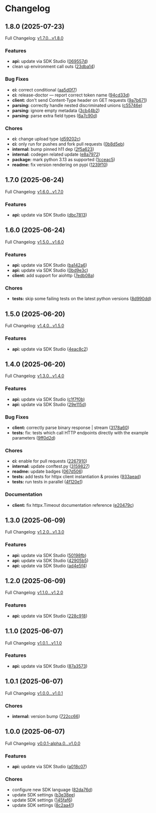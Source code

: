 # Changelog

## 1.8.0 (2025-07-23)

Full Changelog: [v1.7.0...v1.8.0](https://github.com/oregister/openregister-python/compare/v1.7.0...v1.8.0)

### Features

* **api:** update via SDK Studio ([069557d](https://github.com/oregister/openregister-python/commit/069557d8c97aa7d86c04120827d820b6163dd00a))
* clean up environment call outs ([23dba14](https://github.com/oregister/openregister-python/commit/23dba14b5be47e714812d0494f6f26bfde98fc6b))


### Bug Fixes

* **ci:** correct conditional ([aa5d0f7](https://github.com/oregister/openregister-python/commit/aa5d0f7e44ffaa3d8ee126c7a4fdedb3a88b85a4))
* **ci:** release-doctor — report correct token name ([94cd33d](https://github.com/oregister/openregister-python/commit/94cd33d48fb18b37ab30934561e533b3527c4f50))
* **client:** don't send Content-Type header on GET requests ([9a7b671](https://github.com/oregister/openregister-python/commit/9a7b6712e647c532c4bc3ed6c30d465c76e5172f))
* **parsing:** correctly handle nested discriminated unions ([c55746e](https://github.com/oregister/openregister-python/commit/c55746e6fa20a4b2a6c300a1e4d36993cbef30fc))
* **parsing:** ignore empty metadata ([3cb44b2](https://github.com/oregister/openregister-python/commit/3cb44b2fe7d306a7ade540449d81b420ab671535))
* **parsing:** parse extra field types ([6a7c90d](https://github.com/oregister/openregister-python/commit/6a7c90dcad29c2355d3a7e507aec80db915e6e84))


### Chores

* **ci:** change upload type ([d59202c](https://github.com/oregister/openregister-python/commit/d59202cb676ce4f7c42d6bdf369d973623855ddb))
* **ci:** only run for pushes and fork pull requests ([0b8d5eb](https://github.com/oregister/openregister-python/commit/0b8d5eb3e8bfc8774e322e6b0e6de710ca3f6878))
* **internal:** bump pinned h11 dep ([2f5a623](https://github.com/oregister/openregister-python/commit/2f5a62376dcc28ed73f5c1b7051afdf6d8231ec1))
* **internal:** codegen related update ([e8a7972](https://github.com/oregister/openregister-python/commit/e8a79726219df809f3b750ce828b052d0f7bca36))
* **package:** mark python 3.13 as supported ([1cceac5](https://github.com/oregister/openregister-python/commit/1cceac5170f4fcca5614f1c2e8126ca46e579373))
* **readme:** fix version rendering on pypi ([1239f10](https://github.com/oregister/openregister-python/commit/1239f10f72aae84b60488b287bd38997d8510a88))

## 1.7.0 (2025-06-24)

Full Changelog: [v1.6.0...v1.7.0](https://github.com/oregister/openregister-python/compare/v1.6.0...v1.7.0)

### Features

* **api:** update via SDK Studio ([dbc7813](https://github.com/oregister/openregister-python/commit/dbc7813839a3563e3d4e74abdf366104ca9487fe))

## 1.6.0 (2025-06-24)

Full Changelog: [v1.5.0...v1.6.0](https://github.com/oregister/openregister-python/compare/v1.5.0...v1.6.0)

### Features

* **api:** update via SDK Studio ([ba142a6](https://github.com/oregister/openregister-python/commit/ba142a6ecc663b673b65deeb6d89e9a8c169155e))
* **api:** update via SDK Studio ([0bd9e3c](https://github.com/oregister/openregister-python/commit/0bd9e3c3deb69a9713ace31371d998f03e503fca))
* **client:** add support for aiohttp ([7edb08a](https://github.com/oregister/openregister-python/commit/7edb08a37f1d0d5df0cd3de806a5406efe857d98))


### Chores

* **tests:** skip some failing tests on the latest python versions ([8d990dd](https://github.com/oregister/openregister-python/commit/8d990dd5dd4f3e8a9a3e01989f7b59a68021f709))

## 1.5.0 (2025-06-20)

Full Changelog: [v1.4.0...v1.5.0](https://github.com/oregister/openregister-python/compare/v1.4.0...v1.5.0)

### Features

* **api:** update via SDK Studio ([4eac8c2](https://github.com/oregister/openregister-python/commit/4eac8c2d786342ab445c9b062a9dc97a997e6d40))

## 1.4.0 (2025-06-20)

Full Changelog: [v1.3.0...v1.4.0](https://github.com/oregister/openregister-python/compare/v1.3.0...v1.4.0)

### Features

* **api:** update via SDK Studio ([c1f7f0b](https://github.com/oregister/openregister-python/commit/c1f7f0bb504bec37a98c229182987eb74cdf7732))
* **api:** update via SDK Studio ([29e115d](https://github.com/oregister/openregister-python/commit/29e115d98dd34e7f2320406e3d71fe9a4c5f34d1))


### Bug Fixes

* **client:** correctly parse binary response | stream ([3178a60](https://github.com/oregister/openregister-python/commit/3178a608d0bea505c36ee0dd53beef0b9637d3e2))
* **tests:** fix: tests which call HTTP endpoints directly with the example parameters ([9ff0d2d](https://github.com/oregister/openregister-python/commit/9ff0d2d45e64f8decc4d4f27f552b92fade72818))


### Chores

* **ci:** enable for pull requests ([2267910](https://github.com/oregister/openregister-python/commit/22679109aeef09c71cbf8297b1540792e9e1238e))
* **internal:** update conftest.py ([3159827](https://github.com/oregister/openregister-python/commit/3159827569407d2abd0a48610ba421cbe8bb1a1f))
* **readme:** update badges ([067d506](https://github.com/oregister/openregister-python/commit/067d5068b7c90cf0285f45e8942c9fd35d12db1a))
* **tests:** add tests for httpx client instantiation & proxies ([933aead](https://github.com/oregister/openregister-python/commit/933aead45e63051438e6d2b7ca22302df1735d3f))
* **tests:** run tests in parallel ([4f120e1](https://github.com/oregister/openregister-python/commit/4f120e11a6c102b6a9e976cb10e780d2d617115a))


### Documentation

* **client:** fix httpx.Timeout documentation reference ([e20479c](https://github.com/oregister/openregister-python/commit/e20479cd0e2e9fd3121713e7f168c503949230aa))

## 1.3.0 (2025-06-09)

Full Changelog: [v1.2.0...v1.3.0](https://github.com/oregister/openregister-python/compare/v1.2.0...v1.3.0)

### Features

* **api:** update via SDK Studio ([50198fb](https://github.com/oregister/openregister-python/commit/50198fb41cbf7c4b93df4fe4c3967126ae0e8b09))
* **api:** update via SDK Studio ([42905b5](https://github.com/oregister/openregister-python/commit/42905b56702cbf59d1ba582f112598fcab4ac435))
* **api:** update via SDK Studio ([ad4e5f4](https://github.com/oregister/openregister-python/commit/ad4e5f4ae5715443f4eddf2e09b2c4137ba89eb9))

## 1.2.0 (2025-06-09)

Full Changelog: [v1.1.0...v1.2.0](https://github.com/oregister/openregister-python/compare/v1.1.0...v1.2.0)

### Features

* **api:** update via SDK Studio ([228c918](https://github.com/oregister/openregister-python/commit/228c918a0281457e4a07ebc56925fa5fb40469e8))

## 1.1.0 (2025-06-07)

Full Changelog: [v1.0.1...v1.1.0](https://github.com/oregister/openregister-python/compare/v1.0.1...v1.1.0)

### Features

* **api:** update via SDK Studio ([87a3573](https://github.com/oregister/openregister-python/commit/87a3573991bc19fadd1c4c92c1d90fab80687c7f))

## 1.0.1 (2025-06-07)

Full Changelog: [v1.0.0...v1.0.1](https://github.com/oregister/openregister-python/compare/v1.0.0...v1.0.1)

### Chores

* **internal:** version bump ([722cc66](https://github.com/oregister/openregister-python/commit/722cc66631a7d16ed42771fcff10b2382c1ee6f1))

## 1.0.0 (2025-06-07)

Full Changelog: [v0.0.1-alpha.0...v1.0.0](https://github.com/oregister/openregister-python/compare/v0.0.1-alpha.0...v1.0.0)

### Features

* **api:** update via SDK Studio ([a018c07](https://github.com/oregister/openregister-python/commit/a018c0797b5296e8029e051d36dda94c909b0128))


### Chores

* configure new SDK language ([82da76d](https://github.com/oregister/openregister-python/commit/82da76d60986b6e1a49752ff77d7616f7e022aab))
* update SDK settings ([b3e38ee](https://github.com/oregister/openregister-python/commit/b3e38ee33379b4d063bef466fcbc69672d266815))
* update SDK settings ([145faf6](https://github.com/oregister/openregister-python/commit/145faf6f39192c044fd30bed4395085af8a487ac))
* update SDK settings ([8c2aa41](https://github.com/oregister/openregister-python/commit/8c2aa412e3660f742e3febc22364937dfb373cc4))
